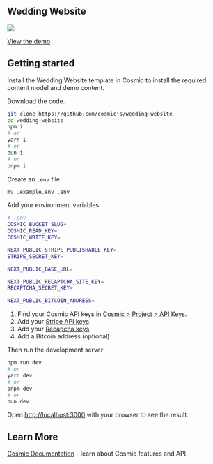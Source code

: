 ## Wedding Website

<a href="https://cosmic-wedding-website.vercel.app/">
  <img src="https://imgix.cosmicjs.com/bf1b7fa0-bb21-11ef-bee4-3bb1d3c55332-wedding-website.png?w=1200&auto=format">
</a>

[View the demo](https://cosmic-wedding-website.vercel.app/)

## Getting started

Install the Wedding Website template in Cosmic to install the required content model and demo content.

Download the code.
```bash
git clone https://github.com/cosmicjs/wedding-website
cd wedding-website
npm i
# or
yarn i
# or
bun i
# or
pnpm i
```

Create an `.env` file
```bash
mv .example.env .env
```
Add your environment variables.
```bash
# .env
COSMIC_BUCKET_SLUG=
COSMIC_READ_KEY=
COSMIC_WRITE_KEY=

NEXT_PUBLIC_STRIPE_PUBLISHABLE_KEY=
STRIPE_SECRET_KEY=

NEXT_PUBLIC_BASE_URL=

NEXT_PUBLIC_RECAPTCHA_SITE_KEY=
RECAPTCHA_SECRET_KEY=

NEXT_PUBLIC_BITCOIN_ADDRESS=
```
1. Find your Cosmic API keys in [Cosmic > Project > API Keys](https://app.cosmicjs.com/login).
2. Add your [Stripe API keys](https://stripe.com/).
3. Add your [Recapcha keys](https://www.google.com/recaptcha/about/).
4. Add a Bitcoin address (optional)

Then run the development server:

```bash
npm run dev
# or
yarn dev
# or
pnpm dev
# or
bun dev
```

Open [http://localhost:3000](http://localhost:3000) with your browser to see the result.

## Learn More

[Cosmic Documentation](https://www.cosmicjs.com/docs) - learn about Cosmic features and API.
